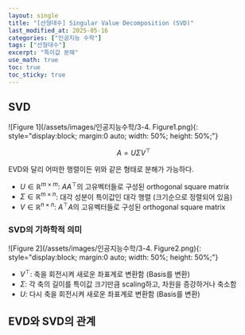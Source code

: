 ```yaml
---
layout: single
title: "[선형대수] Singular Value Decomposition (SVD)"
last_modified_at: 2025-05-16
categories: ["인공지능 수학"]
tags: ["선형대수"]
excerpt: "특이값 분해"
use_math: true
toc: true
toc_sticky: true
---
```


## SVD

![Figure 1](/assets/images/인공지능수학/3-4. Figure1.png){: style="display:block; margin:0 auto; width: 50%; height: 50%;"}

$$
A=U\Sigma V^\top
$$

EVD와 달리 어떠한 행렬이든 위와 같은 형태로 분해가 가능하다.

- $U\in\mathbb{R}^{m\times m}$: $AA^\top$의 고유벡터들로 구성된 orthogonal square matrix
- $\Sigma\in\mathbb{R}^{m\times n}$: 대각 성분이 특이값인 대각 행렬 (크기순으로 정렬되어 있음)
- $V\in\mathbb{R}^{n\times n}$: $A^\top A$의 고유벡터들로 구성된 orthogonal square matrix

### SVD의 기하학적 의미

![Figure 2](/assets/images/인공지능수학/3-4. Figure2.png){: style="display:block; margin:0 auto; width: 50%; height: 50%;"}

- $V^\top$: 축을 회전시켜 새로운 좌표계로 변환함 (Basis를 변환)
- $\Sigma$: 각 축의 길이를 특이값 크기만큼 scaling하고, 차원을 증강하거나 축소함
- $U$: 다시 축을 회전시켜 새로운 좌표계로 변환함 (Basis를 변환)

## EVD와 SVD의 관계
